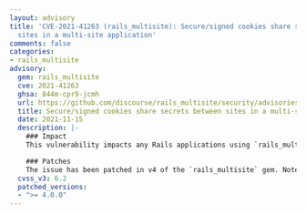 ```yaml
---
layout: advisory
title: 'CVE-2021-41263 (rails_multisite): Secure/signed cookies share secrets between
  sites in a multi-site application'
comments: false
categories:
- rails_multisite
advisory:
  gem: rails_multisite
  cve: 2021-41263
  ghsa: 844m-cpr9-jcmh
  url: https://github.com/discourse/rails_multisite/security/advisories/GHSA-844m-cpr9-jcmh
  title: Secure/signed cookies share secrets between sites in a multi-site application
  date: 2021-11-15
  description: |-
    ### Impact
    This vulnerability impacts any Rails applications using `rails_multisite` alongside Rails' signed/encrypted cookies. Depending on how the application makes use of these cookies, it may be possible for an attacker to re-use cookies on different 'sites' within a multi-site Rails application.

    ### Patches
    The issue has been patched in v4 of the `rails_multisite` gem. Note that this upgrade will invalidate all previous signed/encrypted cookies. The impact of this invalidation will vary based on the application architecture.
  cvss_v3: 6.2
  patched_versions:
  - ">= 4.0.0"
---
```

